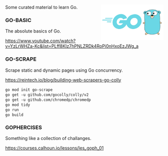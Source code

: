 Some curated material to learn Go.
<img align="right" width="200" src="gopher.png">

### GO-BASIC
The absolute basics of Go.

https://www.youtube.com/watch?v=YzLrWHZa-Kc&list=PLff8KIz7hPNLZRDk4RoPi0nHxoEzJWg_a

### GO-SCRAPE 
Scrape static and dynamic pages using Go concurrency.

https://reintech.io/blog/building-web-scrapers-go-colly

    go mod init go-scrape
    go get -u github.com/gocolly/colly/v2
    go get -u github.com/chromedp/chromedp
    go mod tidy
    go run 
    go build

### GOPHERCISES
Something like a collection of challanges. 

https://courses.calhoun.io/lessons/les_goph_01


